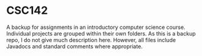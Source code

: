 # CSC142
A backup for assignments in an introductory computer science course. Individual projects are grouped within their own folders. As this is a backup repo, I do not give much description here. However, all files include Javadocs and standard comments where appropriate.
